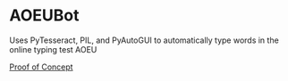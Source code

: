 # AOEUBot
Uses PyTesseract, PIL, and PyAutoGUI to automatically type words in the online typing test AOEU

[Proof of Concept](https://www.youtube.com/watch?v=_5p4L-x_o2k)
